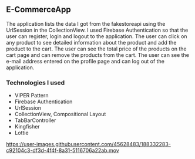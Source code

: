 ## E-CommerceApp

The application lists the data I got from the fakestoreapi using the UrlSession in the CollectionView. I used Firebase Authentication so that the user can register, login and logout to the application. The user can click on any product to see detailed information about the product and add the product to the cart. The user can see the total price of the products on the cart page and can remove the products from the cart. The user can see the e-mail address entered on the profile page and can log out of the application.


### Technologies I used

- VIPER Pattern
- Firebase Authentication
- UrlSession
- CollectionView, Compositional Layout
- TabBarController
- Kingfisher
- Lottie




https://user-images.githubusercontent.com/45628483/188332283-c92104c3-df3d-4f4f-8a31-5116706a22ab.mov










